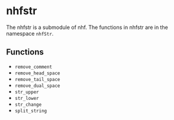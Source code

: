 # nhfstr

The nhfstr is a submodule of nhf. The functions in nhfstr are in the namespace `nhfStr`.

## Functions

* `remove_comment`
* `remove_head_space`
* `remove_tail_space`
* `remove_dual_space`
* `str_upper`
* `str_lower`
* `str_change`
* `split_string`